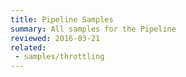 ```yaml
---
title: Pipeline Samples
summary: All samples for the Pipeline
reviewed: 2016-03-21
related:
 - samples/throttling
---
```

